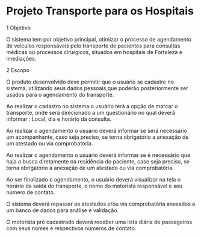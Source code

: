 # Projeto Transporte para os Hospitais 

1 Objetivo

O sistema tem por objetivo principal, otimizar o processo de agendamento de veículos
responsáveis pelo transporte de pacientes para consultas médicas ou processos cirúrgicos,
situados em hospitais de Fortaleza e imediações.

2 Escopo

O produto desenvolvido deve permitir que o usuário se cadastre no sistema, utilizando seus dados
pessoais,que poderão posteriormente ser usados para o agendamento do transporte.

Ao realizar o cadastro no sistema o usuário terá a opção de marcar o transporte, onde será
direcionado a um questionário no qual deverá informar :
Local, dia e horário da consulta.

Ao realizar o agendamento o usuário deverá informar se será necessário um acompanhante, caso
seja preciso, se torna obrigatório a anexação de um atestado ou via comprobatória.

Ao realizar o agendamento o usuário deverá informar se é necessário que haja a busca
diretamente na residência do paciente, caso seja preciso, se torna obrigatório a anexação de um
atestado ou via comprobatória.

Ao ser finalizado o agendamento, o usuário deverá visualizar na tela o horário da saída do
transporte, o nome do motorista responsável e seu número de contato.

O sistema deverá repassar os atestados e/ou via comprobatória anexados a um banco de dados
para análise e validação.

O motorista pré cadastrado deverá receber uma lista diária de passageiros com seus nomes e
respectivos números de contato.

